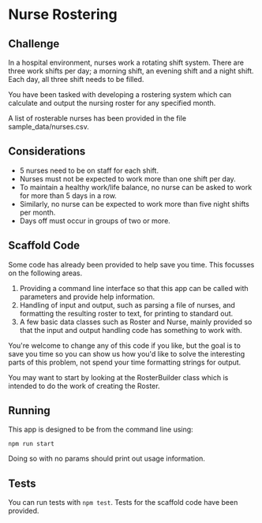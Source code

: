 # Nurse Rostering

## Challenge

In a hospital environment, nurses work a rotating shift system. There are three work shifts per day; a morning shift, an evening shift and a night shift. Each day, all three shift needs to be filled.

You have been tasked with developing a rostering system which can calculate and output the nursing roster for any specified month.

A list of rosterable nurses has been provided in the file sample_data/nurses.csv.

## Considerations

- 5 nurses need to be on staff for each shift.
- Nurses must not be expected to work more than one shift per day.
- To maintain a healthy work/life balance, no nurse can be asked to work for more than 5 days in a row.
- Similarly, no nurse can be expected to work more than five night shifts per month.
- Days off must occur in groups of two or more.

## Scaffold Code

Some code has already been provided to help save you time. This focusses on the following areas.

1. Providing a command line interface so that this app can be called with parameters and provide help information.
2. Handling of input and output, such as parsing a file of nurses, and formatting the resulting roster to text, for printing to standard out.
3. A few basic data classes such as Roster and Nurse, mainly provided so that the input and output handling code has something to work with.

You're welcome to change any of this code if you like, but the goal is to save you time so you can show us how you'd like to solve the interesting parts of this problem, not spend your time formatting strings for output.

You may want to start by looking at the RosterBuilder class which is intended to do the work of creating the Roster.

## Running

This app is designed to be from the command line using:

```
npm run start
```

Doing so with no params should print out usage information.

## Tests

You can run tests with `npm test`. Tests for the scaffold code have been provided.
